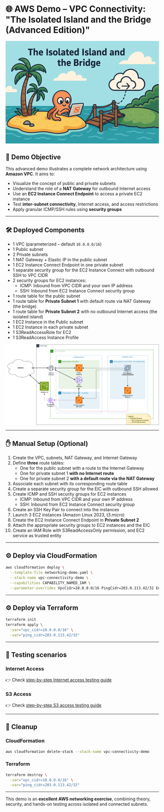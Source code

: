 # 🌐 AWS Demo – VPC Connectivity: "The Isolated Island and the Bridge (Advanced Edition)"

![The Isolated Island and the Bridge](resources/isolated-island-and-bridge.png)

## 🎯 Demo Objective

This advanced demo illustrates a complete network architecture using **Amazon VPC**. It aims to:

* Visualize the concept of public and private subnets
* Understand the role of a **NAT Gateway** for outbound Internet access
* Use an **EC2 Instance Connect Endpoint** to access a private EC2 instance
* Test **inter-subnet connectivity**, Internet access, and access restrictions
* Apply granular ICMP/SSH rules using **security groups**

---

## 🛠️ Deployed Components

* 1 VPC (parameterized – default `10.0.0.0/16`)
* 1 Public subnet
* 2 Private subnets
* 1 NAT Gateway + Elastic IP in the public subnet
* 1 EC2 Instance Connect Endpoint in one private subnet
* 1 separate security group for the EC2 Instance Connect with outbound SSH to VPC CIDR 
* 2 security groups for EC2 instances: 
    + ICMP: Inbound from VPC CIDR and your own IP address
    + SSH: Inbound from EC2 Instance Connect security group
* 1 route table for the public subnet
* 1 route table for **Private Subnet 1** with default route via NAT Gateway (the bridge)
* 1 route table for **Private Subnet 2** with no outbound Internet access (the isolated island)
* 1 EC2 Instance in the Public subnet
* 1 EC2 Instance in each private subnet
* 1 S3ReadAccessRole for EC2
* 1 S3ReadAccess Instance Profile

![Architecture](resources/architecture-diagram.png)

---

## ✋ Manual Setup (Optional)

1. Create the VPC, subnets, NAT Gateway, and Internet Gateway
2. Define **three** route tables:
   * One for the public subnet with a route to the Internet Gateway
   * One for private subnet 1 **with no Internet route**
   * One for private subnet 2 **with a default route via the NAT Gateway**
3. Associate each subnet with its corresponding route table
4. Create a separate security group for the EIC with outbound SSH allowed
5. Create ICMP and SSH security groups for EC2 instances
    + ICMP: Inbound from VPC CIDR and your own IP address
    + SSH: Inbound from EC2 Instance Connect security group
6. Create an SSH Key Pair to connect into the instances
7. Launch 3 EC2 instances (Amazon Linux 2023, t3.micro)
8. Create the EC2 Instance Connect Endpoint in **Private Subnet 2**
9. Attach the appropriate security groups to EC2 instances and the EIC
10. Create an IAM Role with S3ReadAccessOnly permission, and EC2 service as trusted entity
---

## ⚙️ Deploy via CloudFormation

```bash
aws cloudformation deploy \
  --template-file networking-demo.yaml \
  --stack-name vpc-connectivity-demo \
  --capabilities CAPABILITY_NAMED_IAM \
  --parameter-overrides VpcCidr=10.0.0.0/16 PingCidr=203.0.113.42/32 Environment=demo 
```

---

## ⚙️ Deploy via Terraform

```bash
terraform init
terraform apply \
  -var="vpc_cidr=10.0.0.0/16" \
  -var="ping_cidr=203.0.113.42/32"
```

---

## 🧪 Testing scenarios

### Internet Access
👉 Check [step-by-step Internet access testing guide](./Internet-access-testing-guide.md)

### S3 Access
👉 Check [step-by-step S3 access testing guide](./S3-access-testing-guide.md)

---

## 🧹 Cleanup

### CloudFormation

```bash
aws cloudformation delete-stack --stack-name vpc-connectivity-demo
```

### Terraform

```bash
terraform destroy \
  -var="vpc_cidr=10.0.0.0/16" \
  -var="ping_cidr=203.0.113.42/32"
```

---

This demo is an **excellent AWS networking exercise**, combining theory, security, and hands-on testing across isolated and connected subnets.
